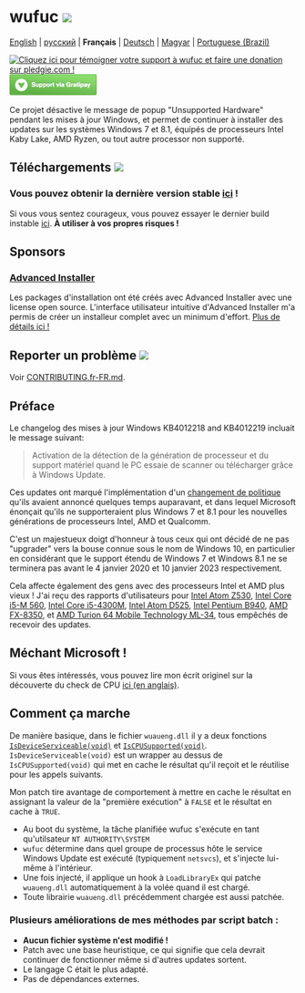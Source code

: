 # wufuc [![](https://ci.appveyor.com/api/projects/status/0s2unkpokttyslf0?svg=true)](https://ci.appveyor.com/project/zeffy/wufuc)

[English](README.md) | [русский](README.ru-RU.md) | **Français** | [Deutsch](README.de-DE.md) | [Magyar](README.hu-HU.md) | [Portuguese (Brazil)](README.pt-BR.md)

[![Cliquez ici pour témoigner votre support à wufuc et faire une donation sur pledgie.com !](https://pledgie.com/campaigns/34055.png)](https://pledgie.com/campaigns/34055) <a href='https://gratipay.com/wufuc/'><img height=37 alt='Cliquez pour laisser un pourboire à wufuc sur Gratipay!' src='https://raw.githubusercontent.com/Cam/gratipay-badge/master/dist/gratipay.png' /></a>

Ce projet désactive le message de popup "Unsupported Hardware" pendant les mises à jour Windows, et permet de continuer à installer des updates sur les systèmes Windows 7 et 8.1, équipés de processeurs Intel Kaby Lake, AMD Ryzen, ou tout autre processor non supporté.

## Téléchargements [![](https://img.shields.io/github/downloads/zeffy/wufuc/total.svg)](../../releases)

### Vous pouvez obtenir la dernière version stable [ici](../../releases/latest) !

Si vous vous sentez courageux, vous pouvez essayer le dernier build instable [ici](https://ci.appveyor.com/project/zeffy/wufuc). **À utiliser à vos propres risques !**

## Sponsors

### [Advanced Installer](http://www.advancedinstaller.com/)

Les packages d'installation ont été créés avec Advanced Installer avec une license open source. L'interface utilisateur intuitive d'Advanced Installer m'a permis de créer un installeur complet avec un minimum d'effort. [Plus de détails ici !](http://www.advancedinstaller.com/)

## Reporter un problème [![](https://isitmaintained.com/badge/resolution/zeffy/wufuc.svg)](https://isitmaintained.com/project/zeffy/wufuc)

Voir [CONTRIBUTING.fr-FR.md](CONTRIBUTING.fr-FR.md).

## Préface

Le changelog des mises à jour Windows KB4012218 and KB4012219 incluait le message suivant:

> Activation de la détection de la génération de processeur et du support matériel quand le PC essaie de scanner ou télécharger grâce à Windows Update.

Ces updates ont marqué l'implémentation d'un [changement de politique](https://blogs.windows.com/windowsexperience/2016/01/15/windows-10-embracing-silicon-innovation/) qu'ils avaient annoncé quelques temps auparavant, et dans lequel Microsoft énonçait qu'ils ne supporteraient plus Windows 7 et 8.1 pour les nouvelles générations de processeurs Intel, AMD et Qualcomm.

C'est un majestueux doigt d'honneur à tous ceux qui ont décidé de ne pas "upgrader" vers la bouse connue sous le nom de Windows 10, en particulier en considérant que le support étendu de Windows 7 et Windows 8.1 ne se terminera pas avant le 4 janvier 2020 et 10 janvier 2023 respectivement.

Cela affecte également des gens avec des processeurs Intel et AMD plus vieux ! J'ai reçu des rapports d'utilisateurs pour [Intel Atom Z530](../../issues/7), [Intel Core i5-M 560](../../issues/23), [Intel Core i5-4300M](../../issues/24), [Intel Atom D525](../../issues/34), [Intel Pentium B940](../../issues/63), [AMD FX-8350](../../issues/32), et [AMD Turion 64 Mobile Technology ML-34](../../issues/80), tous empêchés de recevoir des updates.

## Méchant Microsoft !

Si vous êtes intéressés, vous pouvez lire mon écrit originel sur la découverte du check de CPU [ici (en anglais)](../../tree/old-kb4012218-19).

## Comment ça marche

De manière basique, dans le fichier `wuaueng.dll` il y a deux fonctions [`IsDeviceServiceable(void)`](https://gist.github.com/zeffy/e5ec266952932bc905eb0cbc6ed72185) et [`IsCPUSupported(void)`](https://gist.github.com/zeffy/1a8f8984d2bec97ae24af63a76278694). `IsDeviceServiceable(void)` est un wrapper au dessus de `IsCPUSupported(void)` qui met en cache le résultat qu'il reçoit et le réutilise pour les appels suivants.

Mon patch tire avantage de comportement à mettre en cache le résultat en assignant la valeur de la "première exécution" à `FALSE` et le résultat en cache à `TRUE`.

- Au boot du système, la tâche planifiée wufuc s'exécute en tant qu'utilsateur `NT AUTHORITY\SYSTEM`
- `wufuc` détermine dans quel groupe de processus hôte le service Windows Update est exécuté (typiquement `netsvcs`), et s'injecte lui-même à l'intérieur.
- Une fois injecté, il applique un hook à `LoadLibraryEx` qui patche `wuaueng.dll` automatiquement à la volée quand il est chargé.
- Toute librairie `wuaueng.dll` précédemment chargée est aussi patchée.

### Plusieurs améliorations de mes méthodes par script batch :

- **Aucun fichier système n'est modifié !**
- Patch avec une base heuristique, ce qui signifie que cela devrait continuer de fonctionner même si d'autres updates sortent.
- Le langage C était le plus adapté.		
- Pas de dépendances externes.
